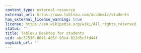 ```yaml
---
content_type: external-resource
external_url: https://www.tableau.com/academic/students
has_external_license_warning: true
license: https://en.wikipedia.org/wiki/All_rights_reserved
status: ''
title: Tableau Desktop for students
uid: abc37536-8041-485f-93c4-012d5cffd44f
wayback_url: ''
---
```


